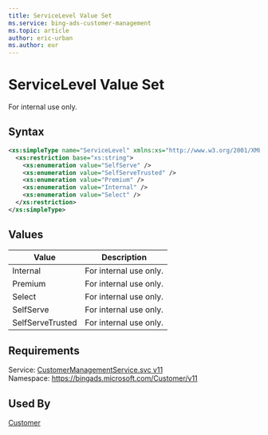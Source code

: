 ```yaml
---
title: ServiceLevel Value Set
ms.service: bing-ads-customer-management
ms.topic: article
author: eric-urban
ms.author: eur
---
```

# ServiceLevel Value Set
For internal use only.

## Syntax
```xml
<xs:simpleType name="ServiceLevel" xmlns:xs="http://www.w3.org/2001/XMLSchema">
  <xs:restriction base="xs:string">
    <xs:enumeration value="SelfServe" />
    <xs:enumeration value="SelfServeTrusted" />
    <xs:enumeration value="Premium" />
    <xs:enumeration value="Internal" />
    <xs:enumeration value="Select" />
  </xs:restriction>
</xs:simpleType>
```

## <a name="values"></a>Values

|Value|Description|
|-----------|---------------|
|<a name="internal"></a>Internal|For internal use only.|
|<a name="premium"></a>Premium|For internal use only.|
|<a name="select"></a>Select|For internal use only.|
|<a name="selfserve"></a>SelfServe|For internal use only.|
|<a name="selfservetrusted"></a>SelfServeTrusted|For internal use only.|

## Requirements
Service: [CustomerManagementService.svc v11](https://clientcenter.api.bingads.microsoft.com/Api/CustomerManagement/v11/CustomerManagementService.svc)  
Namespace: https://bingads.microsoft.com/Customer/v11  

## Used By
[Customer](customer.md)  
